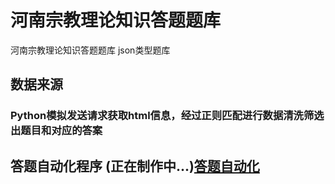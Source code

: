 # 河南宗教理论知识答题题库
河南宗教理论知识答题题库 json类型题库



## 数据来源

### Python模拟发送请求获取html信息，经过正则匹配进行数据清洗筛选出题目和对应的答案




## 答题自动化程序 (正在制作中...)[答题自动化](#) 

